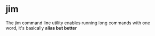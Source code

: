 # jim

The jim command line utility enables running long commands with one word, it's basically __alias but better__

